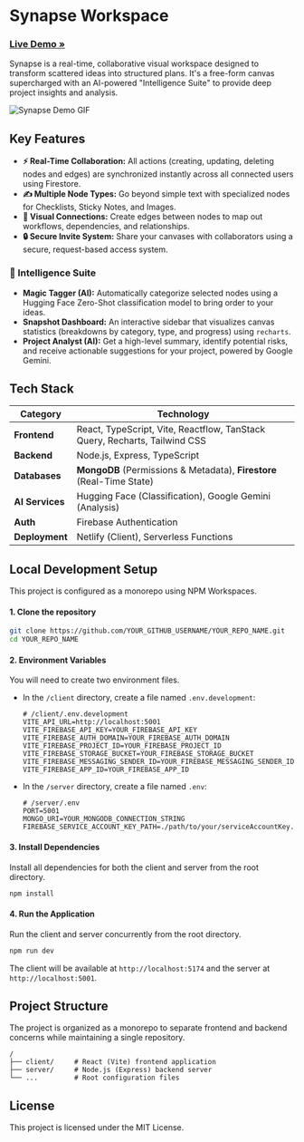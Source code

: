 # Synapse Workspace

### [**Live Demo »**](https://synapse-workspace.netlify.app)

Synapse is a real-time, collaborative visual workspace designed to transform scattered ideas into structured plans. It's a free-form canvas supercharged with an AI-powered "Intelligence Suite" to provide deep project insights and analysis.

![Synapse Demo GIF](https://YOUR_LINK_TO_A_DEMO_GIF_OR_SCREENSHOT.gif)

## Key Features

*   **⚡ Real-Time Collaboration:** All actions (creating, updating, deleting nodes and edges) are synchronized instantly across all connected users using Firestore.
*   **✍️ Multiple Node Types:** Go beyond simple text with specialized nodes for Checklists, Sticky Notes, and Images.
*   **🔗 Visual Connections:** Create edges between nodes to map out workflows, dependencies, and relationships.
*   **🔒 Secure Invite System:** Share your canvases with collaborators using a secure, request-based access system.

### 🧠 Intelligence Suite
*   **Magic Tagger (AI):** Automatically categorize selected nodes using a Hugging Face Zero-Shot classification model to bring order to your ideas.
*   **Snapshot Dashboard:** An interactive sidebar that visualizes canvas statistics (breakdowns by category, type, and progress) using `recharts`.
*   **Project Analyst (AI):** Get a high-level summary, identify potential risks, and receive actionable suggestions for your project, powered by Google Gemini.

## Tech Stack

| Category      | Technology                                                              |
|---------------|-------------------------------------------------------------------------|
| **Frontend**  | React, TypeScript, Vite, Reactflow, TanStack Query, Recharts, Tailwind CSS |
| **Backend**   | Node.js, Express, TypeScript                                            |
| **Databases** | **MongoDB** (Permissions & Metadata), **Firestore** (Real-Time State)      |
| **AI Services** | Hugging Face (Classification), Google Gemini (Analysis)                 |
| **Auth**      | Firebase Authentication                                                 |
| **Deployment**| Netlify (Client), Serverless Functions                                  |

## Local Development Setup

This project is configured as a monorepo using NPM Workspaces.

#### 1. Clone the repository
```bash
git clone https://github.com/YOUR_GITHUB_USERNAME/YOUR_REPO_NAME.git
cd YOUR_REPO_NAME
```

#### 2. Environment Variables
You will need to create two environment files.

*   In the `/client` directory, create a file named `.env.development`:
    ```env
    # /client/.env.development
    VITE_API_URL=http://localhost:5001
    VITE_FIREBASE_API_KEY=YOUR_FIREBASE_API_KEY
    VITE_FIREBASE_AUTH_DOMAIN=YOUR_FIREBASE_AUTH_DOMAIN
    VITE_FIREBASE_PROJECT_ID=YOUR_FIREBASE_PROJECT_ID
    VITE_FIREBASE_STORAGE_BUCKET=YOUR_FIREBASE_STORAGE_BUCKET
    VITE_FIREBASE_MESSAGING_SENDER_ID=YOUR_FIREBASE_MESSAGING_SENDER_ID
    VITE_FIREBASE_APP_ID=YOUR_FIREBASE_APP_ID
    ```
*   In the `/server` directory, create a file named `.env`:
    ```env
    # /server/.env
    PORT=5001
    MONGO_URI=YOUR_MONGODB_CONNECTION_STRING
    FIREBASE_SERVICE_ACCOUNT_KEY_PATH=./path/to/your/serviceAccountKey.json
    ```

#### 3. Install Dependencies
Install all dependencies for both the client and server from the root directory.
```bash
npm install
```

#### 4. Run the Application
Run the client and server concurrently from the root directory.
```bash
npm run dev
```
The client will be available at `http://localhost:5174` and the server at `http://localhost:5001`.

## Project Structure

The project is organized as a monorepo to separate frontend and backend concerns while maintaining a single repository.

```
/
├── client/     # React (Vite) frontend application
├── server/     # Node.js (Express) backend server
└── ...         # Root configuration files
```

## License
This project is licensed under the MIT License.